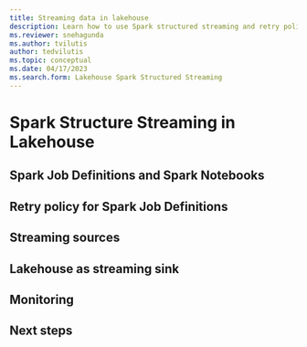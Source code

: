 ```yaml
---
title: Streaming data in lakehouse
description: Learn how to use Spark structured streaming and retry policy to set up streaming jobs.
ms.reviewer: snehagunda
ms.author: tvilutis
author: tedvilutis
ms.topic: conceptual
ms.date: 04/17/2023
ms.search.form: Lakehouse Spark Structured Streaming
---
```


# Spark Structure Streaming in Lakehouse

## Spark Job Definitions and Spark Notebooks

## Retry policy for Spark Job Definitions

## Streaming sources

## Lakehouse as streaming sink

## Monitoring

## Next steps


